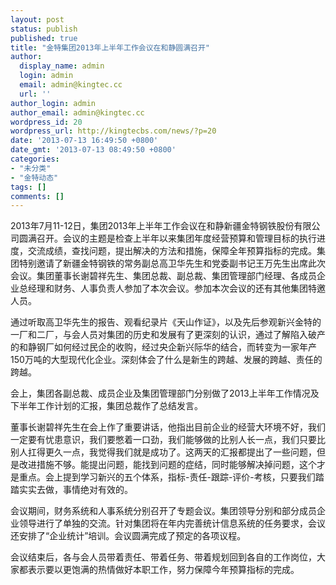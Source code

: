 ```yaml
---
layout: post
status: publish
published: true
title: "金特集团2013年上半年工作会议在和静圆满召开"
author:
  display_name: admin
  login: admin
  email: admin@kingtec.cc
  url: ''
author_login: admin
author_email: admin@kingtec.cc
wordpress_id: 20
wordpress_url: http://kingtecbs.com/news/?p=20
date: '2013-07-13 16:49:50 +0800'
date_gmt: '2013-07-13 08:49:50 +0800'
categories:
- "未分类"
- "金特动态"
tags: []
comments: []
---
```

<p>2013年7月11-12日，集团2013年上半年工作会议在和静新疆金特钢铁股份有限公司圆满召开。会议的主题是检查上半年以来集团年度经营预算和管理目标的执行进度，交流成绩，查找问题，提出解决的方法和措施，保障全年预算指标的完成。集团特别邀请了新疆金特钢铁的常务副总高卫华先生和党委副书记王万先生出席此次会议。集团董事长谢碧祥先生、集团总裁、副总裁、集团管理部门经理、各成员企业总经理和财务、人事负责人参加了本次会议。参加本次会议的还有其他集团特邀人员。</p>
<p>通过听取高卫华先生的报告、观看纪录片《天山作证》，以及先后参观新兴金特的一厂和二厂，与会人员对集团的历史和发展有了更深刻的认识，通过了解陷入破产的和静钢厂如何经过民企的收购，经过央企新兴际华的结合，而转变为一家年产150万吨的大型现代化企业。深刻体会了什么是新生的跨越、发展的跨越、责任的跨越。</p>
<p>会上，集团各副总裁、成员企业及集团管理部门分别做了2013上半年工作情况及下半年工作计划的汇报，集团总裁作了总结发言。</p>
<p>董事长谢碧祥先生在会上作了重要讲话，他指出目前企业的经营大环境不好，我们一定要有忧患意识，我们要憋着一口劲，我们能够做的比别人长一点，我们只要比别人扛得更久一点，我觉得我们就是成功了。这两天的汇报都提出了一些问题，但是改进措施不够。能提出问题，能找到问题的症结，同时能够解决掉问题，这个才是重点。会上提到学习新兴的五个体系，指标-责任-跟踪-评价-考核，只要我们踏踏实实去做，事情绝对有效的。</p>
<p>会议期间，财务系统和人事系统分别召开了专题会议。集团领导分别和部分成员企业领导进行了单独的交流。针对集团将在年内完善统计信息系统的任务要求，会议还安排了“企业统计”培训。会议圆满完成了预定的各项议程。</p>
<p>会议结束后，各与会人员带着责任、带着任务、带着规划回到各自的工作岗位，大家都表示要以更饱满的热情做好本职工作，努力保障今年预算指标的完成。</p>
